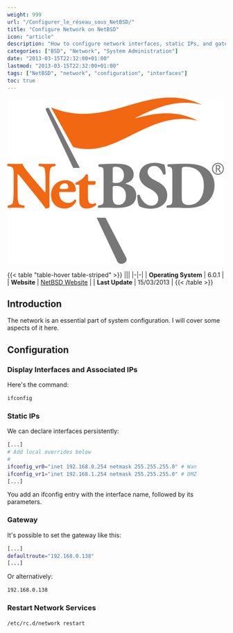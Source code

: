 ```yaml
---
weight: 999
url: "/Configurer_le_réseau_sous_NetBSD/"
title: "Configure Network on NetBSD"
icon: "article"
description: "How to configure network interfaces, static IPs, and gateways on NetBSD"
categories: ["BSD", "Network", "System Administration"]
date: "2013-03-15T22:32:00+01:00"
lastmod: "2013-03-15T22:32:00+01:00"
tags: ["NetBSD", "network", "configuration", "interfaces"]
toc: true
---
```


![NetBSD](/images/netbsd-logo.png)

{{< table "table-hover table-striped" >}}
|||
|-|-|
| **Operating System** | 6.0.1 |
| **Website** | [NetBSD Website](https://www.netbsd.org/) |
| **Last Update** | 15/03/2013 |
{{< /table >}}

## Introduction

The network is an essential part of system configuration. I will cover some aspects of it here.

## Configuration

### Display Interfaces and Associated IPs

Here's the command:

```bash
ifconfig
```

### Static IPs

We can declare interfaces persistently:

```bash
[...]
# Add local overrides below
#
ifconfig_vr0="inet 192.168.0.254 netmask 255.255.255.0" # Wan
ifconfig_vr1="inet 192.168.1.254 netmask 255.255.255.0" # DMZ
[...]
```

You add an ifconfig entry with the interface name, followed by its parameters.

### Gateway

It's possible to set the gateway like this:

```bash
[...]
defaultroute="192.168.0.138"
[...]
```

Or alternatively:

```bash
192.168.0.138
```

### Restart Network Services

```bash
/etc/rc.d/network restart
```

